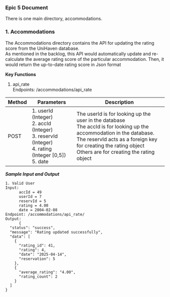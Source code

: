 ### Epic 5 Document ###
There is one main directory, accommodations.

### 1. Accommodations ###
The Accommodations directory contains the API for updating the rating score from the UniHaven database. <br>
As mentioned in the backlog, this API would automatically update and re-calculate the average rating score of the particular accommodation. Then, it would return the up-to-date rating score in Json format

**Key Functions**
1. api_rate <br>
Endpoints: /accommodations/api_rate

| Method  | Parameters | Description |
| ------------- | ------------- | ------------- |
| POST  | 1. userId (Integer)<br> 2. accId (Integer) <br> 3. reservId (Integer) <br> 4. rating (Integer [0,5]) <br> 5. date  | The userId is for looking up the user in the database <br> The accId is for looking up the accommodation in the database. <br> The reservId acts as a foreign key for creating the rating object <br> Others are for creating the rating object |

***Sample Input and Output***
```
1. Valid User 
Input:
      accId = 49
      userId = 7
      reservId = 5
      rating = 4.00
      date = 2004-02-08
Endpoint: /accommodations/api_rate/
Output:
      {
  "status": "success",
  "message": "Rating updated successfully",
  "data": [
    {
      "rating_id": 41,
      "rating": 4,
      "date": "2025-04-14",
      "reservation": 5
    },
    {
      "average_rating": "4.00",
      "rating_count": 2
    }
  ]
}

```
